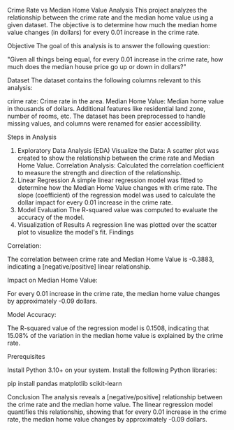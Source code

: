 Crime Rate vs Median Home Value Analysis
This project analyzes the relationship between the crime rate and the median home value using a given dataset. The objective is to determine how much the median home value changes (in dollars) for every 0.01 increase in the crime rate.

Objective
The goal of this analysis is to answer the following question:

"Given all things being equal, for every 0.01 increase in the crime rate, how much does the median house price go up or down in dollars?"

Dataset
The dataset contains the following columns relevant to this analysis:

crime rate: Crime rate in the area.
Median Home Value: Median home value in thousands of dollars.
Additional features like residential land zone, number of rooms, etc.
The dataset has been preprocessed to handle missing values, and columns were renamed for easier accessibility.

Steps in Analysis
1. Exploratory Data Analysis (EDA)
Visualize the Data: A scatter plot was created to show the relationship between the crime rate and Median Home Value.
Correlation Analysis: Calculated the correlation coefficient to measure the strength and direction of the relationship.
2. Linear Regression
A simple linear regression model was fitted to determine how the Median Home Value changes with crime rate.
The slope (coefficient) of the regression model was used to calculate the dollar impact for every 0.01 increase in the crime rate.
3. Model Evaluation
The R-squared value was computed to evaluate the accuracy of the model.
4. Visualization of Results
A regression line was plotted over the scatter plot to visualize the model's fit.
Findings

Correlation:

The correlation between crime rate and Median Home Value is -0.3883, indicating a [negative/positive] linear relationship.

Impact on Median Home Value:

For every 0.01 increase in the crime rate, the median home value changes by approximately -0.09 dollars.

Model Accuracy:

The R-squared value of the regression model is 0.1508, indicating that 15.08% of the variation in the median home value is explained by the crime rate.

Prerequisites

Install Python 3.10+ on your system.
Install the following Python libraries:

pip install pandas matplotlib scikit-learn

Conclusion
The analysis reveals a [negative/positive] relationship between the crime rate and the median home value. The linear regression model quantifies this relationship, showing that for every 0.01 increase in the crime rate, the median home value changes by approximately -0.09 dollars.

